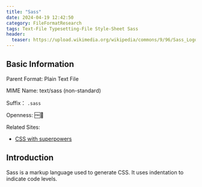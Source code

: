 ```yaml
---
title: "Sass"
date: 2024-04-19 12:42:50
category: FileFormatResearch
tags: Text-File Typesetting-File Style-Sheet Sass
header:
  teaser: https://upload.wikimedia.org/wikipedia/commons/9/96/Sass_Logo_Color.svg
---
```


## Basic Information

Parent Format: Plain Text File

MIME Name: text/sass (non-standard)

Suffix： `.sass`

Openness: 🆓📖

Related Sites:

* [CSS with superpowers](https://sass-lang.com/)

## Introduction

Sass is a markup language used to generate CSS. It uses indentation to indicate code levels.

